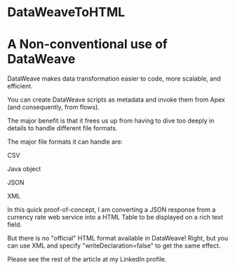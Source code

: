 # DataWeaveToHTML

# A Non-conventional use of DataWeave

DataWeave makes data transformation easier to code, more scalable, and efficient. 

You can create DataWeave scripts as metadata and invoke them from Apex (and consequently, from flows).

The major benefit is that it frees us up from having to dive too deeply in details to handle different file formats.

The major file formats it can handle are:  

CSV

Java object

JSON

XML

In this quick proof-of-concept, I am converting a JSON response from a currency rate web service into a HTML Table to be displayed on a rich text field.

But there is no "official" HTML format available in DataWeave!
Right, but you can use XML and specify "writeDeclaration=false" to get the same effect.

Please see the rest of the article at my LinkedIn profile.
